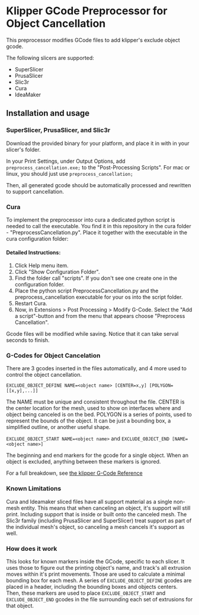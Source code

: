 Klipper GCode Preprocessor for Object Cancellation
==================================================

This preprocessor modifies GCode files to add klipper's exclude object gcode.

The following slicers are supported:

* SuperSlicer
* PrusaSlicer
* Slic3r
* Cura
* IdeaMaker

## Installation and usage

### SuperSlicer, PrusaSlicer, and Slic3r

Download the provided binary for your platform, and place it in with in your slicer's folder.

In your Print Settings, under Output Options, add `preprocess_cancellation.exe;` to the 
"Post-Processing Scripts". For mac or linux, you should just use `preprocess_cancellation;`

Then, all generated gcode should be automatically processed and rewritten to support cancellation.

### Cura

To implement the preprocessor into cura a dedicated python script is needed to call the executable.
You find it in this repository in the cura folder - "PreprocessCancellation.py".
Place it together with the executable in the cura configuration folder:
#### Detailed Instructions:

1. Click Help menu item.
2. Click "Show Configuration Folder".
3. Find the folder call "scripts". If you don't see one create one in the configuration folder.
4. Place the python script PreprocessCancellation.py and the preprocess_cancellation executable for your os into the script folder.
5. Restart Cura.
6. Now, in Extensions > Post Processing > Modify G-Code. Select the "Add a script"-button and from the menu that appears choose "Preprocess Cancellation".

Gcode files will be modified while saving. Notice that it can take serval seconds to finish.

### G-Codes for Object Cancelation

There are 3 gcodes inserted in the files automatically, and 4 more used to control the 
object cancellation.

`EXCLUDE_OBJECT_DEFINE NAME=<object name> [CENTER=x,y] [POLYGON=[[x,y],...]]`

The NAME must be unique and consistent throughout the file. CENTER is the center location 
for the mesh, used to show on interfaces where and object being canceled is on the bed. 
POLYGON is a series of points, used to represent the bounds of the object. It can be just 
a bounding box, a simplified outline, or another useful shape.

`EXCLUDE_OBJECT_START NAME=<object name>` and `EXCLUDE_OBJECT_END [NAME=<object name>]`

The beginning and end markers for the gcode for a single object. When an object is excluded, 
anything between these markers is ignored.

For a full breakdown, see [the klipper G-Code Reference](https://www.klipper3d.org/G-Codes.html#excludeobject)

### Known Limitations

Cura and Ideamaker sliced files have all support material as a single non-mesh entity.
This means that when canceling an object, it's support will still print. Including
support that is inside or built onto the canceled mesh. The Slic3r family (including
PrusaSlicer and SuperSlicer) treat support as part of the individual mesh's object,
so canceling a mesh cancels it's support as well.

### How does it work

This looks for known markers inside the GCode, specific to each slicer. It uses those
to figure out the printing object's name, and track's all extrusion moves within it's 
print movements. Those are used to calculate a minimal bounding box for each mesh. 
A series of `EXCLUDE_OBJECT_DEFINE` gcodes are placed in a header, including the bounding boxes
and objects centers. Then, these markers are used to place `EXCLUDE_OBJECT_START` and 
`EXCLUDE_OBJECT_END` gcodes in the file surrounding each set of extrusions for that object.
